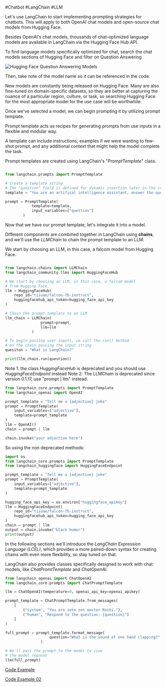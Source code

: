 #Chatbot #LangChain #LLM 

Let's use LangChain to start implementing prompting strategies for chatbots. This will apply to both OpenAI chat models and open-source chat models from Hugging Face.

Besides OpenAI's chat models, thousands of chat-optimized language models are available in LangChain via the Hugging Face Hub API.

To find language models specifically optimized for chat, search the chat models sections of Hugging Face and filter on Question Answering

![Hugging Face Question Answering Models](Pasted%20image%2020240615062119.png)

Then, take note of the model name so it can be referenced in the code.

New models are constantly being released on Hugging Face. Many are also fine-tuned on domain-specific datasets, so they are better at capturing the nuance of a particular region, culture, or task, so searching Hugging Face for the most appropriate model for the use case will be worthwhile.

Once we've selected a model, we can begin prompting it by utilizing prompt template.

Prompt template acts as recipes for generating prompts from use inputs in a flexible and modular way. 

A template can include instructions, examples if we were wanting to few-shot prompt, and any additional context that might help the model complete the task. 

Prompt templates are created using LangChain's "*PromptTemplate*" class. 

```python

from langchain.prompts import PromptTemplate

# Create a template string
# The "question" field is defined for dynamic insertion later in the code
template = "You are an artifical intelligence assistant, answer the question. {question}"

prompt = PromptTemplate(
			template=template, 
			input_variables=["question"]
		)
```

Now that we have our prompt template, let's integrate it into a model. 

Different components are combined together in LangChain using **chains**, and we'll use the *LLMChain* to chain the prompt template to an LLM.

We start by choosing an LLM, in this case, a falcom model from Hugging Face. 

```python

from langchain.chains import LLMChain
from langchain_community.llms import HuggingFaceHub

# We start by choosing an LLM, in this case, a falcom model 
# from Hugging Face. 
llm = HuggingFaceHub(
    repo_id="tiiuae/falcon-7b-instruct",
    huggingfacehub_api_token=hugging_face_api_key 
)

# Chain the prompt template to an LLM
llm_chain = LLMChain(
				prompt=prompt, 
				llm=llm
			)

# To begin passing user inputs, we call the run() method 
# on the chain passing the input string
quesiton = "What is LangChain?"

print(llm_chain.run(question))
```

Note 1: the class *HuggingFaceHub* is deprecated and you should use *HuggingFaceEndpoint* instead
Note 2: The LLMChain is deprecated since version 0.1.17, use "prompt | llm" instead.
```python
from langchain_core.prompts import PromptTemplate
from langchain_openai import OpenAI

prompt_template = "Tell me a {adjective} joke"
prompt = PromptTemplate(
    input_variables=["adjective"], 
    template=prompt_template
)
llm = OpenAI()
chain = prompt | llm

chain.invoke("your adjective here")

```

So using the non deprecated methods:
```python
import os
from langchain_core.prompts import PromptTemplate
from langchain_huggingface import HuggingFaceEndpoint

prompt_template = "Tell me a {adjective} joke"
prompt = PromptTemplate(
    input_variables=["adjective"], 
    template=prompt_template
)

hugging_face_api_key = os.environ["huggingface_apikey"]
llm = HuggingFaceEndpoint(
    repo_id="tiiuae/falcon-7b-instruct",
    huggingfacehub_api_token=hugging_face_api_key
)
chain = prompt | llm
output = chain.invoke("black humor")
print(output)
```

In the following sections we'll introduce the *LangChain Expression Language (LCEL)*, which provides a more paired-down syntax for creating chains with even more flexibility, so stay tuned on that.

LangChain also provides classes specifically designed to work with chat models, like *ChatPromtTemplate* and *ChatOpenAI*.

```python
from langchain_openai import ChatOpenAI
from langchain_core.prompts import ChatPromptTemplate

llm = ChatOpenAI(temperature=0, openai_api_key=openai_apikey)

prompt_template = ChatPromptTemplate.from_messages(
	[
		("system", "You are soto zen master Roshi."),
		("human", "Respond to the question: {question}")
	]
)

full_prompt = prompt_template.format_message(
					question="What is the sound of one hand clapping?"
				)

# We'll pass the prompt to the model to view 
# the model reponse
llm(full_prompt)
```

[Code Example](./01_chain_example.py)

[Code Example 02](./02_prompt_template_and_chaining.py)

